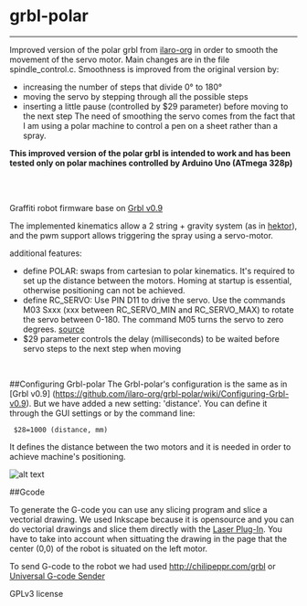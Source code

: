 # grbl-polar

***
Improved version of the polar grbl from [ilaro-org](https://github.com/ilaro-org/grbl-polar) in order to smooth the movement of the servo motor.
Main changes are in the file spindle_control.c. Smoothness is improved from the original version by:
  * increasing the number of steps that divide 0° to 180°
  * moving the servo by stepping through all the possible steps
  * inserting a little pause (controlled by $29 parameter) before moving to the next step
The need of smoothing the servo comes from the fact that I am using a polar machine to control a pen on a sheet rather than a spray.

**This improved version of the polar grbl is intended to work and has been tested only on polar machines controlled by Arduino Uno (ATmega 328p)**

<br/>
<br/>

Graffiti robot firmware base on [Grbl v0.9](https://github.com/grbl/grbl)

The implemented kinematics allow a 2 string + gravity system (as in [hektor](http://juerglehni.com/works/hektor)), and the pwm support allows triggering the spray using a servo-motor.

additional features:
  * define POLAR: swaps from cartesian to polar kinematics. It's required to set up the distance between the motors. Homing at startup is essential, otherwise positioning can not be achieved.
  * define RC_SERVO: Use PIN D11 to drive the servo. Use the commands M03 Sxxx (xxx between RC_SERVO_MIN and RC_SERVO_MAX) to rotate the servo between 0-180. The command M05 turns the servo to zero degrees. [source](https://github.com/robottini/grbl-servo)
  * $29 parameter controls the delay (milliseconds) to be waited before servo steps to the next step when moving

<br/>
  


##Configuring Grbl-polar
The Grbl-polar's configuration is the same as in [Grbl v0.9] (https://github.com/ilaro-org/grbl-polar/wiki/Configuring-Grbl-v0.9). But we have added a new setting: 'distance'. You can define it through the GUI settings or by the command line:   

     $28=1000 (distance, mm)

It defines the distance between the two motors and it is needed in order to achieve machine's positioning.

![alt text](https://github.com/ilaro-org/grbl-polar/blob/master/grbl-polar.JPG)

##Gcode

To generate the G-code you can use any slicing program and slice a vectorial drawing. We used Inkscape because it is opensource and you can do vectorial drawings and slice them directly with the [Laser Plug-In](https://jtechphotonics.com/?page_id=2012). You have to take into account when sittuating the drawing in the page that the center (0,0) of the robot is situated on the left motor.

To send G-code to the robot we had used http://chilipeppr.com/grbl or [Universal G-code Sender](https://github.com/winder/Universal-G-Code-Sender)



GPLv3 license
